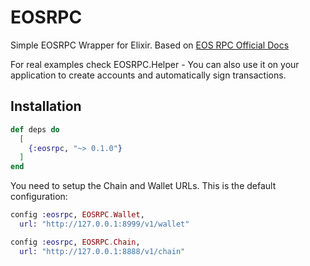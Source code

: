 # EOSRPC

Simple EOSRPC Wrapper for Elixir. 
Based on [EOS RPC Official Docs](https://eosio.github.io/eos/group__eosiorpc.html)

For real examples check EOSRPC.Helper - You can also use it on your 
application to create accounts and automatically sign transactions.

## Installation

```elixir
def deps do
  [
    {:eosrpc, "~> 0.1.0"}
  ]
end
```

You need to setup the Chain and Wallet URLs. This is the default configuration:

```elixir
config :eosrpc, EOSRPC.Wallet,
  url: "http://127.0.0.1:8999/v1/wallet"

config :eosrpc, EOSRPC.Chain,
  url: "http://127.0.0.1:8888/v1/chain"
```


